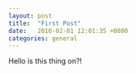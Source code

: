 ```yaml
---
layout: post
title:  "First Post"
date:   2016-02-01 12:01:35 +0800
categories: general
---
```

Hello is this thing on?!